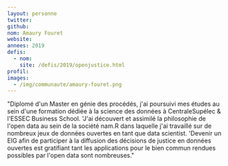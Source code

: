 ```yaml
---
layout: personne
twitter: 
github: 
nom: Amaury Fouret
website:
annees: 2019
defis: 
  - nom: 
    site: /defis/2019/openjustice.html
profil: 
images:
  - /img/communaute/amaury-fouret.png
---
```


"Diplomé d'un Master en génie des procédés, j'ai poursuivi mes études au sein d'une formation dédiée à la science des données à CentraleSupélec & l'ESSEC Business School. 'J'ai découvert et assimilé la philosophie de l'open data au sein de la société nam.R dans laquelle j'ai travaillé sur de nombreux jeux de données ouvertes en tant que data scientist. 'Devenir un EIG afin de participer à la diffusion des décisions de justice en données ouvertes est gratifiant tant les applications pour le bien commun rendues possibles par l'open data sont nombreuses."
